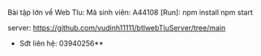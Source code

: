 Bài tập lớn về Web Tlu:
Mã sinh viên: A44108
[Run]:
npm install
npm start

server:
https://github.com/vudinh11111/btlwebTluServer/tree/main

- Sđt liên hệ: 03940256**

